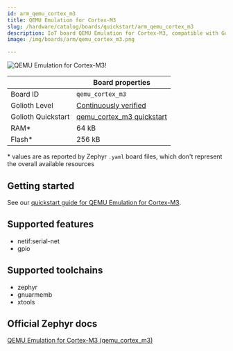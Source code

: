 ```yaml
---
id: arm_qemu_cortex_m3
title: QEMU Emulation for Cortex-M3
slug: /hardware/catalog/boards/quickstart/arm_qemu_cortex_m3
description: IoT board QEMU Emulation for Cortex-M3, compatible with Golioth at quickstart level.
image: /img/boards/arm/qemu_cortex_m3.png

---
```


[//]: # (This is an auto-generated file, do not edit! Changes to it will be lost upon re-generation)

![QEMU Emulation for Cortex-M3!](/img/boards/arm/qemu_cortex_m3.png "QEMU Emulation for Cortex-M3")

|                | Board properties     |
| -------------  | -------------------- |
| Board ID       | `qemu_cortex_m3` |
| Golioth Level  | [Continuously verified](/hardware#continuously-verified-boards) |
| Golioth Quickstart | [qemu_cortex_m3 quickstart](/hardware/virtual-devices/zephyr-quickstart) || Architecture   | ARM |
| RAM*           | 64 kB |
| Flash*         | 256 kB |

\* values are as reported by Zephyr `.yaml` board files, which don't represent the overall available resources

## Getting started

See our [quickstart guide for QEMU Emulation for Cortex-M3](/hardware/virtual-devices/zephyr-quickstart).


## Supported features

* netif:serial-net
* gpio

## Supported toolchains

* zephyr
* gnuarmemb
* xtools

## Official Zephyr docs

[QEMU Emulation for Cortex-M3 (qemu_cortex_m3)](https://docs.zephyrproject.org/latest/boards/arm/qemu_cortex_m3/doc/index.html)
